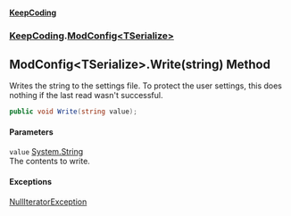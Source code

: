 #### [KeepCoding](index.md 'index')
### [KeepCoding](KeepCoding.md 'KeepCoding').[ModConfig&lt;TSerialize&gt;](ModConfig.TSerialize..md 'KeepCoding.ModConfig&lt;TSerialize&gt;')
## ModConfig&lt;TSerialize&gt;.Write(string) Method
Writes the string to the settings file. To protect the user settings, this does nothing if the last read wasn't successful.  
```csharp
public void Write(string value);
```
#### Parameters
<a name='KeepCoding.ModConfig.TSerialize..Write(string).value'></a>
`value` [System.String](https://docs.microsoft.com/en-us/dotnet/api/System.String 'System.String')  
The contents to write.
  
#### Exceptions
[NullIteratorException](NullIteratorException.md 'KeepCoding.Internal.NullIteratorException')  
